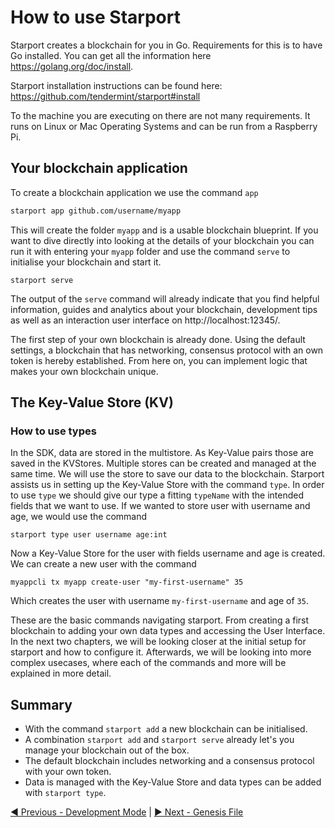 # How to use Starport

Starport creates a blockchain for you in Go. Requirements for this is to have Go installed. You can get all the information here https://golang.org/doc/install.

Starport installation instructions can be found here: https://github.com/tendermint/starport#install

To the machine you are executing on there are not many requirements. It runs on Linux or Mac Operating Systems and can be run from a Raspberry Pi.

## Your blockchain application

To create a blockchain application we use the command `app`

```bash
starport app github.com/username/myapp
```

This will create the folder `myapp` and is a usable blockchain blueprint. If you want to dive directly into looking at the details of your blockchain you can run it with entering your `myapp` folder and use the command `serve` to initialise your blockchain and start it.

`starport serve`

The output of the `serve` command will already indicate that you find helpful information, guides and analytics about your blockchain, development tips as well as an interaction user interface on http://localhost:12345/.

The first step of your own blockchain is already done. Using the default settings, a blockchain that has networking, consensus protocol with an own token is hereby established. From here on, you can implement logic that makes your own blockchain unique. 

## The Key-Value Store (KV)
### How to use types

In the SDK, data are stored in the multistore. As Key-Value pairs those are saved in the KVStores. Multiple stores can be created and managed at the same time. We will use the store to save our data to the blockchain.
Starport assists us in setting up the Key-Value Store with the command `type`. 
In order to use `type` we should give our type a fitting `typeName` with the intended fields that we want to use. If we wanted to store user with username and age, we would use the command

`starport type user username age:int` 

Now a Key-Value Store for the user with fields username and age is created. We can create a new user with the command

`myappcli tx myapp create-user "my-first-username" 35`

Which creates the user with username `my-first-username` and age of `35`. 

These are the basic commands navigating starport. From creating a first blockchain to adding your own data types and accessing the User Interface. In the next two chapters, we will be looking closer at the initial setup for starport and how to configure it. Afterwards, we will be looking into more complex usecases, where each of the commands and more will be explained in more detail.

## Summary

- With the command `starport add` a new blockchain can be initialised.
- A combination `starport add` and `starport serve` already let's you manage your blockchain out of the box.
- The default blockchain includes networking and a consensus protocol with your own token.
- Data is managed with the Key-Value Store and data types can be added with `starport type`.

[◀️ Previous - Development Mode](../../01%20introduction/03_development_mode/03_development_mode.md) | [▶️ Next - Genesis File](../../02%20using%20starport/02_genesis_file/02_genesis_file.md)  